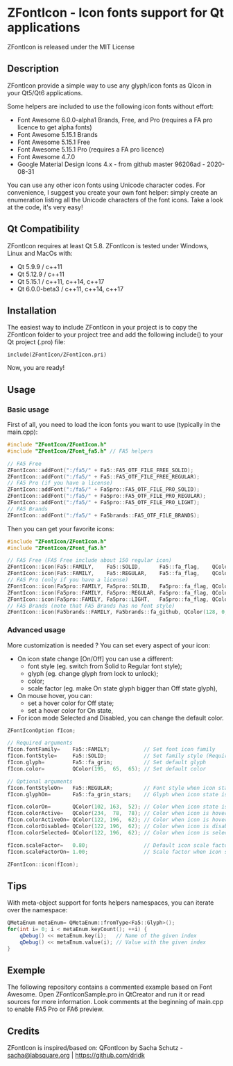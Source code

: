 # ZFontIcon - Icon fonts support for Qt applications
ZFontIcon is released under the MIT License


## Description
ZFontIcon provide a simple way to use any glyph/icon fonts as QIcon in your Qt5/Qt6 applications.

Some helpers are included to use the following icon fonts without effort:
- Font Awesome 6.0.0-alpha1 Brands, Free, and Pro (requires a FA pro licence to get alpha fonts)
- Font Awesome 5.15.1 Brands
- Font Awesome 5.15.1 Free
- Font Awesome 5.15.1 Pro (requires a FA pro licence)
- Font Awesome 4.7.0
- Google Material Design Icons 4.x - from github master 96206ad - 2020-08-31

You can use any other icon fonts using Unicode character codes. For convenience, I suggest you create your own font helper: simply create an enumeration listing all the Unicode characters of the font icons. Take a look at the code, it's very easy!


## Qt Compatibility
ZFontIcon requires at least Qt 5.8.
ZFontIcon is tested under Windows, Linux and MacOs with:
- Qt 5.9.9       / c++11
- Qt 5.12.9      / c++11
- Qt 5.15.1      / c++11, c++14, c++17
- Qt 6.0.0-beta3 / c++11, c++14, c++17


## Installation
The easiest way to include ZFontIcon in your project is to copy the ZFontIcon folder to your project tree and add the following include() to your Qt project (.pro) file:

    include(ZFontIcon/ZFontIcon.pri)

Now, you are ready!


## Usage
### Basic usage

First of all, you need to load the icon fonts you want to use (typically in the main.cpp):

```c++
#include "ZFontIcon/ZFontIcon.h"
#include "ZFontIcon/ZFont_fa5.h" // FA5 helpers

// FA5 Free
ZFontIcon::addFont(":/fa5/" + Fa5::FA5_OTF_FILE_FREE_SOLID);
ZFontIcon::addFont(":/fa5/" + Fa5::FA5_OTF_FILE_FREE_REGULAR);
// FA5 Pro (if you have a license)
ZFontIcon::addFont(":/fa5/" + Fa5pro::FA5_OTF_FILE_PRO_SOLID);
ZFontIcon::addFont(":/fa5/" + Fa5pro::FA5_OTF_FILE_PRO_REGULAR);
ZFontIcon::addFont(":/fa5/" + Fa5pro::FA5_OTF_FILE_PRO_LIGHT);
// FA5 Brands
ZFontIcon::addFont(":/fa5/" + Fa5brands::FA5_OTF_FILE_BRANDS);
```

Then you can get your favorite icons:

```c++
#include "ZFontIcon/ZFontIcon.h"
#include "ZFontIcon/ZFont_fa5.h"

// FA5 Free (FA5 Free include about 150 regular icon)
ZFontIcon::icon(Fa5::FAMILY,    Fa5::SOLID,      Fa5::fa_flag,    QColor(128, 0, 0));
ZFontIcon::icon(Fa5::FAMILY,    Fa5::REGULAR,    Fa5::fa_flag,    QColor(0, 128, 0));
// FA5 Pro (only if you have a license)
ZFontIcon::icon(Fa5pro::FAMILY, Fa5pro::SOLID,   Fa5pro::fa_flag, QColor(128, 0, 0));
ZFontIcon::icon(Fa5pro::FAMILY, Fa5pro::REGULAR, Fa5pro::fa_flag, QColor(0, 128, 0));
ZFontIcon::icon(Fa5pro::FAMILY, Fa5pro::LIGHT,   Fa5pro::fa_flag, QColor(0, 0, 128));
// FA5 Brands (note that FA5 Brands has no font style)
ZFontIcon::icon(Fa5brands::FAMILY, Fa5brands::fa_github, QColor(128, 0, 0));
```


### Advanced usage
More customization is needed ? You can set every aspect of your icon:

- On icon state change [On/Off] you can use a different:
  - font style (eg. switch from Solid to Regular font style);
  - glyph (eg. change glyph from lock to unlock);
  - color;
  - scale factor  (eg. make On state glyph bigger than Off state glyph),
- On mouse hover, you can:
  - set a hover color for Off state;
  - set a hover color for On state,
- For icon mode Selected and Disabled, you can change the default color.

```c++
ZFontIconOption fIcon;

// Required arguments
fIcon.fontFamily=    Fa5::FAMILY;           // Set font icon family
fIcon.fontStyle=     Fa5::SOLID;            // Set family style (Required if font families have multiple registered styles)
fIcon.glyph=         Fa5::fa_grin;          // Set default glyph
fIcon.color=         QColor(195,  65,  65); // Set default color

// Optional arguments
fIcon.fontStyleOn=   Fa5::REGULAR;          // Font style when icon state is On
fIcon.glyphOn=       Fa5::fa_grin_stars;    // Glyph when icon state is On

fIcon.colorOn=       QColor(102, 163,  52); // Color when icon state is On
fIcon.colorActive=   QColor(234,  78,  78); // Color when icon is hovered
fIcon.colorActiveOn= QColor(122, 196,  62); // Color when icon is hovered and state is on
fIcon.colorDisabled= QColor(122, 196,  62); // Color when icon is disabled
fIcon.colorSelected= QColor(122, 196,  62); // Color when icon is selected

fIcon.scaleFactor=   0.80;                  // Default icon scale factor
fIcon.scaleFactorOn= 1.00;                  // Scale factor when icon state is On

ZFontIcon::icon(fIcon);
```


## Tips
With meta-object support for fonts helpers namespaces, you can iterate over the namespace:

```c++
QMetaEnum metaEnum= QMetaEnum::fromType<Fa5::Glyph>();
for(int i= 0; i < metaEnum.keyCount(); ++i) {
    qDebug() << metaEnum.key(i);   // Name of the given index
    qDebug() << metaEnum.value(i); // Value with the given index
}
```


## Exemple

The following repository contains a commented example based on Font Awesome.
Open ZFontIconSample.pro in QtCreator and run it or read sources for more information.
Look comments at the beginning of main.cpp to enable FA5 Pro or FA6 preview.


## Credits
ZFontIcon is inspired/based on: QFontIcon by Sacha Schutz - sacha@labsquare.org | https://github.com/dridk
